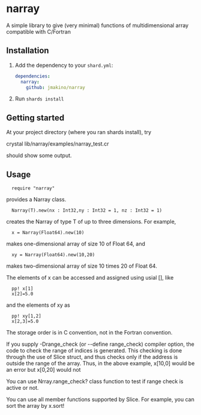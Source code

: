 # narray
A simple library to give (very minimal) functions of multidimensional
array compatible with C/Fortran



## Installation


1. Add the dependency to your `shard.yml`:

   ```yaml
   dependencies:
     narray:
       github: jmakino/narray
   ```

2. Run `shards install`


## Getting started
At your project directory (where you ran shards install), try

   crystal lib/narray/examples/narray_test.cr

should show some output.

  
## Usage

```
  require "narray"
```
provides a Narray class.
```
  Narray(T).new(nx : Int32,ny : Int32 = 1, nz : Int32 = 1)
```
creates the Narray of type T of up to three dimensions. For example,
```
  x = Narray(Float64).new(10)
```
makes one-dimensional array of size 10 of Float 64, and
```
  xy = Narray(Float64).new(10,20)
```
makes two-dimensional array of size 10  times 20 of Float 64.

The elements of x can be accessed and assigned using usial [], like

```
  pp! x[1]
  x[2]=5.0
```

and the elements of xy as
```
  pp! xy[1,2]
  x[2,3]=5.0
```


The storage order is in C convention, not in the Fortran convention.

If you supply -Drange_check (or --define range_check) compiler option,
the code to check the range of indices is generated. This checking is
done through the use of Slice struct, and thus checks only if the
address is outside the range of the array. Thus, in the above example,
x[10,0] would be an error but x[0,20] would not

You can use Nrray.range_check? class function to test if range check
is active or not.

You can use all member functions supported by Slice. For example, you
can sort the array by x.sort!
